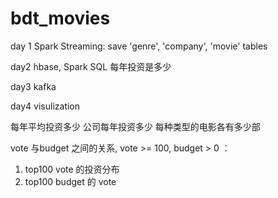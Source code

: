 # bdt_movies
day 1
Spark Streaming: save 'genre', 'company', 'movie' tables

day2 
hbase, Spark SQL
每年投资是多少

day3 
kafka 

day4
visulization



每年平均投资多少
公司每年投资多少
每种类型的电影各有多少部

vote 与budget 之间的关系, vote >= 100, budget > 0 ：
1.  top100 vote 的投资分布
2. top100 budget 的 vote

